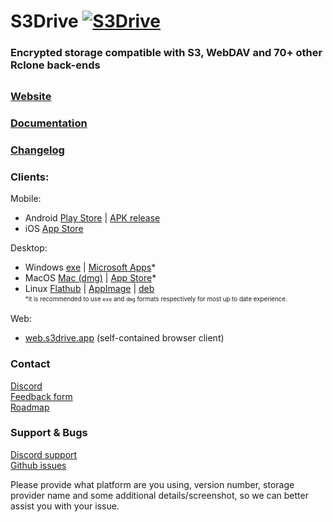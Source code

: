 # S3Drive [![S3Drive](https://web.s3drive.app/assets/assets/logos/logo_42.png)](https://s3drive.app/)

### Encrypted storage compatible with S3, WebDAV and 70+ other Rclone back-ends

<div style="margin-top: 30px;"></div>

### <a href="https://s3drive.app">Website</a><br>
### <a href="https://docs.s3drive.app">Documentation</a><br>
### <a href="https://s3drive.app/changelog">Changelog</a><br>

### Clients:

Mobile:
- Android <a href="https://play.google.com/store/apps/details?id=com.s3.drive.file.explorer.storage.cloud.manager">Play Store</a> | <a href="https://github.com/s3drive/android-app/releases/latest/download/s3drive-app-release.apk">APK release</a>
- iOS <a href="https://apps.apple.com/us/app/s3drive-cloud-storage/id1665135106">App Store</a><br>

Desktop:
- Windows <a href="https://github.com/s3drive/app/raw/master/release/s3drive-win-x64.exe">exe</a> | <a href="https://apps.microsoft.com/store/detail/s3drive-cloud-storage/9NX2DN9Q37NS">Microsoft Apps</a>*
- MacOS <a href="https://github.com/s3drive/app/raw/master/release/s3drive-mac-universal.dmg">Mac (dmg)</a> | <a href="https://apps.apple.com/lv/app/s3drive-cloud-storage/id1665135106">App Store</a>*
- Linux <a href="https://flathub.org/en-GB/apps/io.kapsa.drive">Flathub</a> | <a href="https://github.com/s3drive/app/raw/master/release/S3Drive-x86_64.AppImage">AppImage</a> | <a href="https://github.com/s3drive/app/releases/latest/download/s3drive_amd64.deb">deb</a><br>
<sup><sub>*it is recommended to use `exe` and `dmg` formats respectively for most up to date experience.</sub></sup><br>

Web:
- <a href="https://web.s3drive.app">web.s3drive.app</a> (self-contained browser client)

### Contact
<a href="https://discord.gg/YvxvypRqCu">Discord</a><br>
<a href="https://s3drive.app/feedback">Feedback form</a><br>
<a href="https://s3drive.canny.io">Roadmap</a>

### Support & Bugs
[Discord support](https://discord.gg/YvxvypRqCu)<br>
[Github issues](https://github.com/s3drive/app/issues)<br>

Please provide what platform are you using, version number, storage provider name and some additional details/screenshot, so we can better assist you with your issue.
